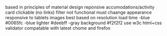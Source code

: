 based in principles of material design
reponsive
accomodations/activity card clickable (no links)
filter not functional must chaange appearance
responsive to tablets
images best based on resolution load time
-blue     #0065fc
-blue lighter    #deebff
-gray background    #f2f2f2
use w3c html+css validator
compatable with latest chome and firefox


